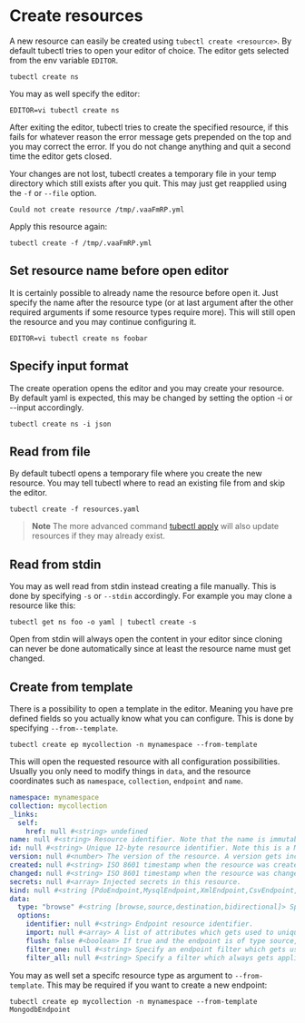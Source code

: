 # Create resources

A new resource can easily be created using `tubectl create <resource>`.
By default tubectl tries to open your editor of choice. The editor gets selected from the env variable `EDITOR`.

```
tubectl create ns
```

You may as well specify the editor:
```
EDITOR=vi tubectl create ns
```

After exiting the editor, tubectl tries to create the specified resource, if this fails for whatever reason the error message gets prepended on the top
and you may correct the error. If you do not change anything and quit a second time the editor gets closed.

Your changes are not lost, tubectl creates a temporary file in your temp directory which still exists after you quit. This may just get reapplied using the `-f` or `--file` option.
```
Could not create resource /tmp/.vaaFmRP.yml
```

Apply this resource again:
```
tubectl create -f /tmp/.vaaFmRP.yml
```

## Set resource name before open editor

It is certainly possible to already name the resource before open it. Just specify the
name after the resource type (or at last argument after the other required arguments if some resource types require more).
This will still open the resource and you may continue configuring it.

```
EDITOR=vi tubectl create ns foobar
```

## Specify input format

The create operation opens the editor and you may create your resource.
By default yaml is expected, this may be changed by setting the option -i or --input accordingly.
```
tubectl create ns -i json
```

## Read from file

By default tubectl opens a temporary file where you create the new resource. You may tell tubectl where to read an existing file from and skip the editor.

```
tubectl create -f resources.yaml
```

>**Note** The more advanced command [tubectl apply](apply) will also update resources if they may already exist. 

## Read from stdin

You may as well read from stdin instead creating a file manually. This is done by specifying `-s` or `--stdin` accordingly.
For example you may clone a resource like this:

```
tubectl get ns foo -o yaml | tubectl create -s
```

Open from stdin will always open the content in your editor since cloning can never be done automatically since at least the resource name
must get changed.

## Create from template

There is a possibility to open a template in the editor. Meaning you have pre defined fields so you actually know what you can configure. 
This is done by specifying `--from--template`. 

```
tubectl create ep mycollection -n mynamespace --from-template
``` 

This will open the requested resource with all configuration possibilities. Usually you only need to modify things in `data`, and the resource coordinates such as `namespace`, `collection`, `endpoint` and `name`.

```yaml
namespace: mynamespace
collection: mycollection
_links:
  self:
    href: null #<string> undefined
name: null #<string> Resource identifier. Note that the name is immutable once created on the server and must be unique in its own resource context.
id: null #<string> Unique 12-byte resource identifier. Note this is a MongoDB ObjectId. The name is the standard resource identifier, the id only useful to verify that a given resource was completely recreated. An ID is immutable and will be created on the server.
version: null #<number> The version of the resource. A version gets increased once the resource have been modified.
created: null #<string> ISO 8601 timestamp when the resource was created.
changed: null #<string> ISO 8601 timestamp when the resource was changed.
secrets: null #<array> Injected secrets in this resource.
kind: null #<string [PdoEndpoint,MysqlEndpoint,XmlEndpoint,CsvEndpoint,ImageEndpoint,JsonEndpoint,MongodbEndpoint,MoodleEndpoint,BalloonEndpoint,OdataRestEndpoint,UcsEndpoint]> The type of endpoint.
data:
  type: "browse" #<string [browse,source,destination,bidirectional]> Specify the type of the endpoint.
  options:
    identifier: null #<string> Endpoint resource identifier.
    import: null #<array> A list of attributes which gets used to uniquely identify an object on the endpoint.
    flush: false #<boolean> If true and the endpoint is of type source, the endpoint gets flushed before export. If the type is destination, the endpoints collection gets flushed before import. Pay attention with flush as it may result in data loss!
    filter_one: null #<string> Specify an endpoint filter which gets used to filter for a single object.
    filter_all: null #<string> Specify a filter which always gets applied to the endpoint if objects are retrieved.
```

You may as well set a specifc resource type as argument to `--from-template`. This may be required if you want to create a new endpoint:
```
tubectl create ep mycollection -n mynamespace --from-template MongodbEndpoint
``` 
